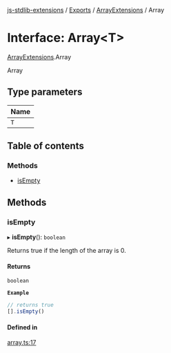 [js-stdlib-extensions](/docs/README.md) / [Exports](/docs/modules.md) / [ArrayExtensions](/docs/modules/ArrayExtensions.md) / Array

# Interface: Array\<T\>

[ArrayExtensions](/docs/modules/ArrayExtensions.md).Array

Array

## Type parameters

| Name |
| :------ |
| `T` |

## Table of contents

### Methods

- [isEmpty](/docs/interfaces/ArrayExtensions.Array.md#isempty)

## Methods

### isEmpty

▸ **isEmpty**(): `boolean`

Returns true if the length of the array is 0.

#### Returns

`boolean`

**`Example`**

```ts
// returns true
[].isEmpty()
```

#### Defined in

[array.ts:17](https://github.com/KamaranL/js-stdlib-extensions/blob/b14a98e/src/ext/array.ts#L17)
